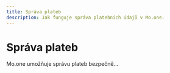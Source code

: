 ```yaml
---
title: Správa plateb
description: Jak funguje správa platebních údajů v Mo.one.
---
```


# Správa plateb

Mo.one umožňuje správu plateb bezpečně...